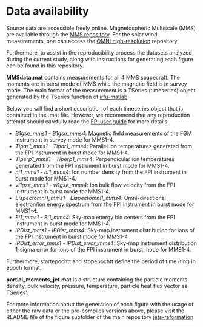 # Data availability
Source data are accessible freely online. Magnetospheric Multiscale (MMS) are available through the [MMS repository](https://lasp.colorado.edu/mms/sdc/public/). For the solar wind measurements, one can access the [OMNI high-resolution](https://omniweb.gsfc.nasa.gov/form/omni_min.html) repository.

Furthermore, to assist in the reproducibility process the datasets analyzed during the current study, along with instructions for generating each figure can be found in this repository.

**MMSdata.mat** contains measurements for all 4 MMS spacecraft. The moments are in burst mode of MMS while the magnetic field is in survey mode. The main format of the measurement is a TSeries (timeseries) object generated by the TSeries function of [irfu-matlab](irfu-matlab).

Below you will find a short description of each timeseries object that is contained in the .mat file. However, we recommend that any reproduction attempt should carefully read the [FPI user guide](https://lasp.colorado.edu/galaxy/display/MFDPG) for more details.

* *B1gse_mms1 - B1gse_mms4*: Magnetic field measurements of the FGM instrument in survey mode for MMS1-4.
* *Tipar1_mms1 - Tipar1_mms4*: Parallel ion temperatures generated from the FPI instrument in burst mode for MMS1-4.
* *Tiperp1_mms1 - Tiperp1_mms4*: Perpendicular ion temperatures generated from the FPI instrument in burst mode for MMS1-4.
* *ni1_mms1 - ni1_mms4*: Ion number density from the FPI instrument in burst mode for MMS1-4.
* *vi1gse_mms1 - vi1gse_mms4*: Ion bulk flow velocity from the FPI instrument in burst mode for MMS1-4.
* *Eispectomni1_mms1 - Eispectomni1_mms4*: Omni-directional electron/ion energy spectrum from the FPI instrument in burst mode for MMS1-4.
* *Ei1_mms1 - Ei1_mms4*:  Sky-map energy bin centers from the FPI instrument in burst mode for MMS1-4.
* *iPDist_mms1 - iPDist_mms4*: Sky-map instrument distribution for ions of the FPI instrument in burst mode for MMS1-4
* *iPDist_error_mms1 - iPDist_error_mms4*: Sky-map instrument distribution 1-sigma error for ions of the FPI instrument in burst mode for MMS1-4.

Furthermore, startepochtt and stopepochtt define the period of time (tint) in epoch format.

**partial_moments_jet.mat** is a  structure containing the particle moments: density, bulk velocity, pressure, temperature, particle heat flux vector as TSeries'.

For more information about the generation of each figure with the usage of either the raw data or the pre-compiles versions above, please visit the README file of the figure subfolder of the main repository [jets-reformation](https://github.com/SavvasRaptis/Jets-Reformation)
